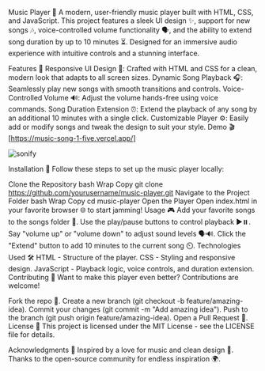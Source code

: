 Music Player 🎵
A modern, user-friendly music player built with HTML, CSS, and JavaScript. This project features a sleek UI design ✨, support for new songs 🎶, voice-controlled volume functionality 🗣️, and the ability to extend song duration by up to 10 minutes ⏳. Designed for an immersive audio experience with intuitive controls and a stunning interface.

Features 🌟
Responsive UI Design 📱: Crafted with HTML and CSS for a clean, modern look that adapts to all screen sizes.
Dynamic Song Playback 🎧: Seamlessly play new songs with smooth transitions and controls.
Voice-Controlled Volume 🔊: Adjust the volume hands-free using voice commands.
Song Duration Extension ⏰: Extend the playback of any song by an additional 10 minutes with a single click.
Customizable Player ⚙️: Easily add or modify songs and tweak the design to suit your style.
Demo 🎬
[https://music-song-1-five.vercel.app/]


![sonify](https://github.com/user-attachments/assets/c2d03f24-cebc-4eb4-9f8c-0857acd94573)

Installation 🚀
Follow these steps to set up the music player locally:

Clone the Repository
bash
Wrap
Copy
git clone https://github.com/yourusername/music-player.git
Navigate to the Project Folder
bash
Wrap
Copy
cd music-player
Open the Player
Open index.html in your favorite browser 🌐 to start jamming!
Usage 🎮
Add your favorite songs to the songs folder 🎤.
Use the play/pause buttons to control playback ▶️⏸️.
Say "volume up" or "volume down" to adjust sound levels 🗣️🔊.
Click the "Extend" button to add 10 minutes to the current song ⏲️.
Technologies Used 🛠️
HTML - Structure of the player.
CSS - Styling and responsive design.
JavaScript - Playback logic, voice controls, and duration extension.
Contributing 🤝
Want to make this player even better? Contributions are welcome!

Fork the repo 🍴.
Create a new branch (git checkout -b feature/amazing-idea).
Commit your changes (git commit -m "Add amazing idea").
Push to the branch (git push origin feature/amazing-idea).
Open a Pull Request 🚀.
License 📜
This project is licensed under the MIT License - see the LICENSE file for details.

Acknowledgments 🙌
Inspired by a love for music and clean design 🎨.
Thanks to the open-source community for endless inspiration 🌍.
